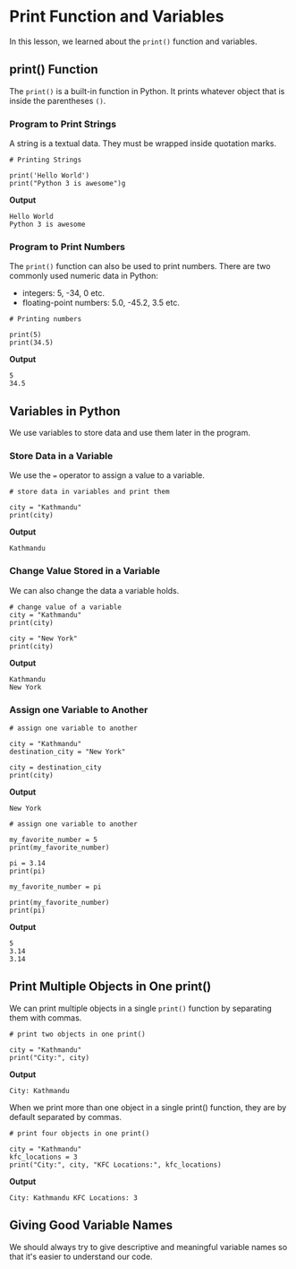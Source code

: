 # Print Function and Variables

In this lesson, we learned about the `print()` function and variables.

## print() Function

The `print()` is a built-in function in Python. It prints whatever object that is inside the parentheses `()`.

### Program to Print Strings

A string is a textual data. They must be wrapped inside quotation marks.

```
# Printing Strings

print('Hello World')
print("Python 3 is awesome")g
```

**Output**

```
Hello World
Python 3 is awesome
```

### Program to Print Numbers

The `print()` function can also be used to print numbers. There are two commonly used numeric data in Python:

- integers: 5, -34, 0 etc.
- floating-point numbers: 5.0, -45.2, 3.5 etc.

```
# Printing numbers

print(5)
print(34.5)
```

**Output**

```
5
34.5
```

## Variables in Python

We use variables to store data and use them later in the program.

### Store Data in a Variable

We use the `=` operator to assign a value to a variable.

```
# store data in variables and print them

city = "Kathmandu"
print(city)
```

**Output**

```
Kathmandu
```

### Change Value Stored in a Variable

We can also change the data a variable holds.

```
# change value of a variable
city = "Kathmandu"
print(city)

city = "New York"
print(city)
```

**Output**

```
Kathmandu
New York
```

### Assign one Variable to Another

```
# assign one variable to another

city = "Kathmandu"
destination_city = "New York"

city = destination_city
print(city)
```

**Output**

```
New York
```

```
# assign one variable to another

my_favorite_number = 5
print(my_favorite_number)

pi = 3.14
print(pi)

my_favorite_number = pi

print(my_favorite_number)
print(pi)
```

**Output**

```
5
3.14
3.14
```

## Print Multiple Objects in One print()

We can print multiple objects in a single `print()` function by separating them with commas.

```
# print two objects in one print()

city = "Kathmandu"
print("City:", city)
```

**Output**

```
City: Kathmandu
```

When we print more than one object in a single print() function, they are by default separated by commas.

```
# print four objects in one print()

city = "Kathmandu"
kfc_locations = 3
print("City:", city, "KFC Locations:", kfc_locations)
```

**Output**

```
City: Kathmandu KFC Locations: 3
```

## Giving Good Variable Names

We should always try to give descriptive and meaningful variable names so that it's easier to understand our code.
